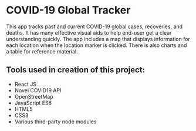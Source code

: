 # COVID-19 Global Tracker  

This app tracks past and current COVID-19 global cases, recoveries, and deaths. It has many effective visual aids to help end-user get a clear understanding quickly. The app includes a map that displays information for each location when the location marker is clicked. There is also  charts and a table for reference material.

## Tools used in creation of this project:
- React JS
- Novel COVID19 API
- OpenStreetMap
- JavaScript ES6
- HTML5
- CSS3
- Various third-party node modules